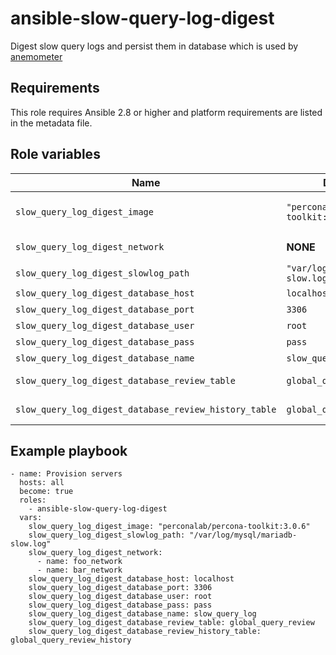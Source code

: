 # ansible-slow-query-log-digest

Digest slow query logs and persist them in database which is used by [anemometer](https://github.com/box/Anemometer)

## Requirements

This role requires Ansible 2.8 or higher and platform requirements are listed in the metadata file.

## Role variables

|Name|Default value|Description|
|--|--|--|
|`slow_query_log_digest_image`|`"perconalab/percona-toolkit:3.0.6"`|Image that it is used for digesting slow logs|
|`slow_query_log_digest_network`|**NONE**|(REQUIRED)Networks list to attach to|
|`slow_query_log_digest_slowlog_path`|`"var/log/mysql/mariadb-slow.log"`|Path to slow log file|
|`slow_query_log_digest_database_host`|`localhost`|Database host|
|`slow_query_log_digest_database_port`|`3306`|Database port|
|`slow_query_log_digest_database_user`|`root`|Database user|
|`slow_query_log_digest_database_pass`|`pass`|Database password|
|`slow_query_log_digest_database_name`|`slow_query_log`|Database name|
|`slow_query_log_digest_database_review_table`|`global_query_review`|Database review table name|
|`slow_query_log_digest_database_review_history_table`|`global_query_review_history`|Database review history table name|

## Example playbook

```
- name: Provision servers
  hosts: all
  become: true
  roles:
    - ansible-slow-query-log-digest
  vars:
    slow_query_log_digest_image: "perconalab/percona-toolkit:3.0.6"
    slow_query_log_digest_slowlog_path: "/var/log/mysql/mariadb-slow.log"
    slow_query_log_digest_network:
      - name: foo_network
      - name: bar_network
    slow_query_log_digest_database_host: localhost
    slow_query_log_digest_database_port: 3306
    slow_query_log_digest_database_user: root
    slow_query_log_digest_database_pass: pass
    slow_query_log_digest_database_name: slow_query_log
    slow_query_log_digest_database_review_table: global_query_review
    slow_query_log_digest_database_review_history_table: global_query_review_history
```
